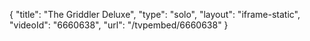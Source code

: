 {
    "title": "The Griddler Deluxe",
    "type": "solo",
    "layout": "iframe-static",
    "videoId": "6660638",
    "url": "\/tvpembed\/6660638"
}